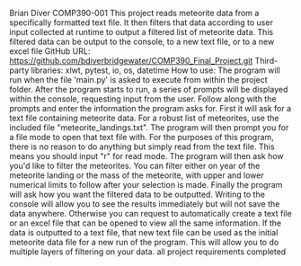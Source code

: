 Brian Diver
COMP390-001
This project reads meteorite data from a specifically formatted text file. It then filters that data according to user input collected at runtime to output a filtered list of meteorite data. This filtered data can be output to the console, to a new text file, or to a new excel file
GitHub URL: https://github.com/bdiverbridgewater/COMP390_Final_Project.git
Third-party libraries: xlwt, pytest, io, os, datetime
How to use: The program will run when the file 'main.py' is asked to execute from within the project folder. After the program starts to run, a series of prompts will be displayed within the console, requesting input from the user. Follow along with the prompts and enter the information the program asks for. First it will ask for a text file containing meteorite data. For a robust list of meteorites, use the included file "meteorite_landings.txt". The program will then prompt you for a file mode to open that text file with. For the purposes of this program, there is no reason to do anything but simply read from the text file. This means you should input "r" for read mode. The program will then ask how you'd like to filter the meteorites. You can filter either on year of the meteorite landing or the mass of the meteorite, with upper and lower numerical limits to follow after your selection is made. Finally the program will ask how you want the filtered data to be outputted. Writing to the console will allow you to see the results immediately but will not save the data anywhere. Otherwise you can request to automatically create a text file or an excel file that can be opened to view all the same information. If the data is outputted to a text file, that new text file can be used as the initial meteorite data file for a new run of the program. This will allow you to do multiple layers of filtering on your data.
all project requirements completed
